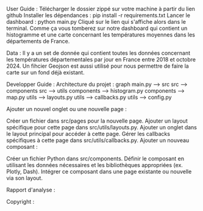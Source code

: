 User Guide :
Télécharger le dossier zippé sur votre machine à partir du lien github
Installer les dépendances :
pip install -r requirements.txt
Lancer le dashboard :
python main.py 
Cliqué sur le lien qui s'affiche alors dans le terminal. 
Comme ça vous tomberez sur notre dashboard qui contient un histogramme et une carte concernant les températures moyennes dans les départements de France.


Data :
Il y a un set de donnée qui contient toutes les données concernant les températures départementales par jour en France entre 2018 et octobre 2024.
Un fihcier Geojson est aussi utilisé pour nous permettre de faire la carte sur un fond déjà existant.


Developper Guide :
Architecture du projet : 
graph 
    main.py --> src
    src --> components
    src --> utils
    components --> histogram.py
    components --> map.py
    utils --> layouts.py
    utils --> callbacks.py
    utils --> config.py

Ajouter un nouvel onglet ou une nouvelle page :

Créer un fichier dans src/pages pour la nouvelle page.
Ajouter un layout spécifique pour cette page dans src/utils/layouts.py.
Ajouter un onglet dans le layout principal pour accéder à cette page.
Gérer les callbacks spécifiques à cette page dans src/utils/callbacks.py.
Ajouter un nouveau composant :

Créer un fichier Python dans src/components.
Définir le composant en utilisant les données nécessaires et les bibliothèques appropriées (ex. Plotly, Dash).
Intégrer ce composant dans une page existante ou nouvelle via son layout.

Rapport d'analyse :



Copyright :
